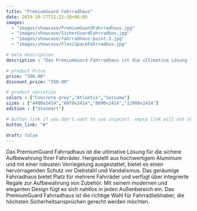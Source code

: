 ```yaml
---
title: "PremiumGuard Fahrradhaus"
date: 2019-10-17T11:22:16+06:00
images:
  - "images/showcase/PremiumGuardFahrradhaus.jpg"
  - "images/showcase/SicherGuardFahrradbox.jpg"
  - "images/showcase/fahrradhaus-point-3.jpg"
  - "images/showcase/FlexiSpaceFahrradbox.jpg"

# meta description
description : "Das PremiumGuard Fahrradhaus ist die ultimative Lösung für die sichere Aufbewahrung Ihrer Fahrräder. Hergestellt aus hochwertigem Aluminium und mit einer robusten Verriegelung ausgestattet, bietet es einen hervorragenden Schutz vor Diebstahl und Vandalismus. Das geräumige Fahrradhaus bietet Platz für mehrere Fahrräder und verfügt über integrierte Regale zur Aufbewahrung von Zubehör. Mit seinem modernen und eleganten Design fügt es sich nahtlos in jeden Außenbereich ein. Das PremiumGuard Fahrradhaus ist die richtige Wahl für Fahrradliebhaber, die höchsten Sicherheitsansprüchen gerecht werden möchten."

# product Price
price: "300.00"
discount_price: "250.00"

# product variation
colors : ["Concrete grey","Atlantis","Satsuma"]
sizes : ["4480x2414","6070x2414","8690x2414","12900x2414"]
edition : ["Standart"]

# button link if you don't want to use snipcart. empty link will not show button
button_link: "#"

draft: false
---
```

Das PremiumGuard Fahrradhaus ist die ultimative Lösung für die sichere Aufbewahrung Ihrer Fahrräder. Hergestellt aus hochwertigem Aluminium und mit einer robusten Verriegelung ausgestattet, bietet es einen hervorragenden Schutz vor Diebstahl und Vandalismus. Das geräumige Fahrradhaus bietet Platz für mehrere Fahrräder und verfügt über integrierte Regale zur Aufbewahrung von Zubehör. Mit seinem modernen und eleganten Design fügt es sich nahtlos in jeden Außenbereich ein. Das PremiumGuard Fahrradhaus ist die richtige Wahl für Fahrradliebhaber, die höchsten Sicherheitsansprüchen gerecht werden möchten.

